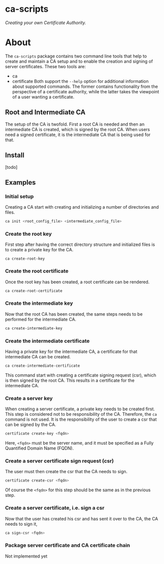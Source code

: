 ca-scripts
===

*Creating your own Certificate Authority.*

# About
The `ca-scripts` package contains two command line tools that help to
create and maintain a CA setup and to enable the creation and signing
of server certificates. These two tools are:
- ca
- certificate
Both support the `--help` option for additional information about
supported commands. The former contains functionality from the
perspective of a certificate authority, while the latter takes the
viewpoint of a user wanting a certificate.

## Root and Intermediate CA
The setup of the CA is twofold. First a root CA is needed and then an
intermediate CA is created, which is signed by the root CA. When users
need a signed certificate, it is the intermediate CA that is being used
for that.

## Install
[todo]

## Examples

### Initial setup
Creating a CA start with creating and initializing a number of
directories and files.
```bash
ca init <root_config_file> <intermediate_config_file>
```

### Create the root key
First step after having the correct directory structure and initialized
files is to create a private key for the CA.
```
ca create-root-key
```

### Create the root certificate
Once the root key has been created, a root certificate can be rendered.
```bash
ca create-root-certificate
```

### Create the intermediate key
Now that the root CA has been created, the same steps needs to be
performed for the intermediate CA.
```bash
ca create-intermediate-key
```

### Create the intermediate certificate
Having a private key for the intermediate CA, a certificate for that
intermediate CA can be created.
```bash
ca create-intermediate-certificate
```
This command start with creating a certificate signing request (csr),
which is then signed by the root CA. This results in a certificate for
the intermediate CA.

### Create a server key
When creating a server certificate, a private key needs to be created
first. This step is considered not to be responsibility of the CA.
Therefore, the `ca` command is not used. It is the responsibility of the
user to create a csr that can be signed by the CA.
```bash
certificate create-key <fqdn>
```
Here, `<fqdn>` must be the server name, and it must be specified as a
Fully Quantified Domain Name (FQDN).

### Create a server certificate sign request (csr)
The user must then create the csr that the CA needs to sign.
```bash
certificate create-csr <fqdn>
```
Of course the `<fqdn>` for this step should be the same as in the
previous step.

### Create a server certificate, i.e. sign a csr
Now that the user has created his csr and has sent it over to the CA,
the CA needs to sign it,
```bash
ca sign-csr <fqdn>
```

### Package server certificate and CA certificate chain
Not implemented yet
